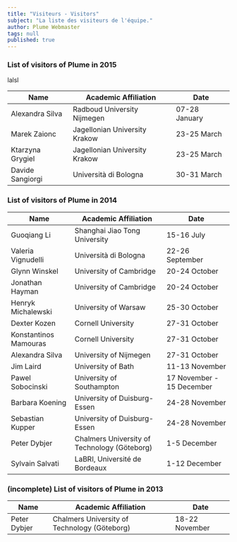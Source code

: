```yaml
---
title: "Visiteurs - Visitors"
subject: "La liste des visiteurs de l'équipe."
author: Plume Webmaster
tags: null
published: true
---
```



### List of visitors of Plume in 2015

lalsl

Name  |  Academic Affiliation  |  Date
----  |  -----------------  |  ----
Alexandra Silva    | Radboud University Nijmegen | 07-28 January
Marek Zaionc | Jagellonian University Krakow | 23-25 March
Ktarzyna Grygiel | Jagellonian University Krakow | 23-25 March
Davide Sangiorgi  | Università di Bologna     | 30-31 March


### List of visitors of Plume in 2014

Name  |  Academic Affiliation  |  Date
----    |   -----------------    |    ----
Guoqiang Li  | Shanghai Jiao Tong University     |   15-16 July
Valeria Vignudelli  | Università di Bologna     |      22-26 September
Glynn Winskel | University of Cambridge | 20-24 October 
Jonathan Hayman | University of Cambridge | 20-24 October 
Henryk Michalewski | University of Warsaw | 25-30 October 
Dexter Kozen | Cornell University | 27-31 October
Konstantinos Mamouras | Cornell University | 27-31 October
Alexandra Silva | University of Nijmegen | 27-31 October
Jim Laird | University of Bath | 11-13 November 
Pawel Sobocinski | University of Southampton | 17 November - 15 December
Barbara Koening   |  University of Duisburg-Essen | 24-28 November
Sebastian Kupper  | University of Duisburg-Essen | 24-28 November
Peter Dybjer | Chalmers University of Technology (Göteborg) | 1-5 December 
Sylvain Salvati | LaBRI, Université de Bordeaux | 1-12 December 




### (incomplete) List of visitors of Plume in 2013

Name  |  Academic Affiliation  |  Date
----    |   -----------------    |    ----
Peter Dybjer | Chalmers University of Technology (Göteborg) | 18-22 November
